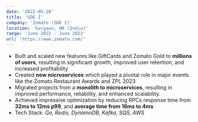 ```yaml
---
date: '2022-05-20'
title: 'SDE I'
company: 'Zomato (SDE I)'
location: 'Gurgaon, HR (India)'
range: 'June 2022 - June 2023'
url: 'https://www.zomato.com/'
---
```


- Built and scaled new features like GiftCards and Zomato Gold to **millions of users**, resulting in significant growth, improved user retention, and increased profitability
- Created **new microservices** which played a pivotal role in major events like the Zomato Restaurant Awards and ZPL 2023
- Migrated projects from a **monolith to microservices**, resulting in improved performance, reliability, and enhanced scalability.
- Achieved impressive optimization by reducing RPCs response time from **32ms to 12ms p99**, and **average time from 16ms to 4ms**
- Tech Stack: _Go, Redis, DynamoDB, Kafka, SQS, AWS_
